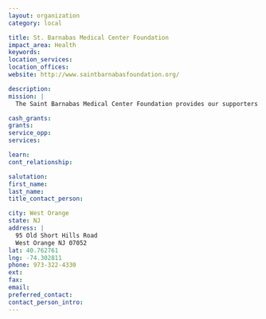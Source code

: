 ```yaml
---
layout: organization
category: local

title: St. Barnabas Medical Center Foundation
impact_area: Health
keywords: 
location_services: 
location_offices: 
website: http://www.saintbarnabasfoundation.org/

description: 
mission: |
  The Saint Barnabas Medical Center Foundation provides our supporters with the opportunity to make a direct and lasting impact on our patient’s lives. Every donation, no matter how large or small, enhances our ability to provide compassionate care in a state-of-the-art setting.

cash_grants: 
grants: 
service_opp: 
services: 

learn: 
cont_relationship: 

salutation: 
first_name: 
last_name: 
title_contact_person: 

city: West Orange
state: NJ
address: |
  95 Old Short Hills Road  
  West Orange NJ 07052
lat: 40.762761
lng: -74.302811
phone: 973-322-4330
ext: 
fax: 
email: 
preferred_contact: 
contact_person_intro: 
---
```

